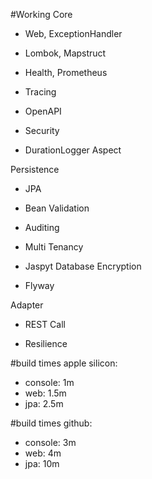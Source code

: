 #Working
Core
- Web, ExceptionHandler
- Lombok, Mapstruct

- Health, Prometheus
- Tracing
- OpenAPI

- Security

- DurationLogger Aspect

Persistence
- JPA
- Bean Validation
- Auditing 
- Multi Tenancy
- Jaspyt Database Encryption

- Flyway

Adapter
- REST Call

- Resilience

#build times apple silicon:
- console: 1m
- web: 1.5m
- jpa: 2.5m

#build times github:
- console: 3m
- web: 4m
- jpa: 10m
